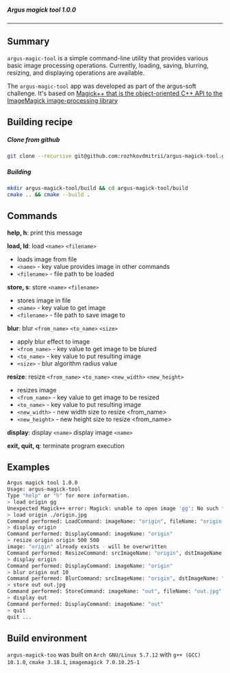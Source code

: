 ##### Argus magick tool 1.0.0 
---

## Summary

`argus-magic-tool` is a simple command-line utility that provides various basic image processing operations. Currently, loading, saving, blurring, resizing, and displaying operations are available.

The `argus-magic-tool` app was developed as part of the argus-soft challenge. It's based on [Magick++ that is the object-oriented C++ API to the ImageMagick image-processing library](https://imagemagick.org/Magick++/)

## Building recipe

##### Clone from github
```bash
git clone --recursive git@github.com:rozhkovdmitrii/argus-magick-tool.git
```
##### Building
```bash
mkdir argus-magick-tool/build && cd argus-magick-tool/build
cmake .. && cmake --build .
```

## Commands

**help, h**:       print this message

**load, ld**: load `<name>` `<filename> `
- loads image from file
- `<name>` - key value provides image in other commands
- `<filename>` - file path to be loaded

**store, s**: store `<name>` `<filename>`
- stores image in file
- `<name>` - key value to get image
- `<filename>` - file path to save image to

**blur**:       blur `<from_name>` `<to_name>` `<size>`
- apply blur effect to image
- `<from_name>` - key value to get image to be blured
- `<to_name>` - key value to put resulting image
- `<size>` - blur algorithm radius value

**resize**:   resize `<from_name>` `<to_name>` `<new_width>` `<new_height>`
- resizes image
- `<from_name>` - key value to get image to be resized
- `<to_name>` - key value to put resulting image
- `<new_width>` - new width size to resize <from_name>
- `<new_height>` - new height size to resize <from_name>

**display**: display `<name>`
display image `<name>`

**exit, quit, q**: terminate program execution

## Examples

```bash
Argus magick tool 1.0.0
Usage: argus-magick-tool
Type "help" or "h" for more information.
> load origin gg
Unexpected Magick++ error: Magick: unable to open image 'gg': No such file or directory @ error/blob.c/OpenBlob/3537
> load origin ./origin.jpg
Command performed: LoadCommand: imageName: "origin", fileName: "origin.jpg"
> display origin
Command performed: DisplayCommand: imageName: "origin"
> resize origin origin 500 500
image: "origin" already exists - will be overwritten
Command performed: ResizeCommand: srcImageName: "origin", dstImageName: "origin", newWidth: 500, newHeight: 500
> display origin
Command performed: DisplayCommand: imageName: "origin"
> blur origin out 10
Command performed: BlurCommand: srcImageName: "origin", dstImageName: "out", blurSize: 10
> store out out.jpg
Command performed: StoreCommand: imageName: "out", fileName: "out.jpg"
> display out
Command performed: DisplayCommand: imageName: "out"
> quit
quit ...
```

## Build environment

`argus-magick-too` was built on `Arch GNU/Linux 5.7.12` with `g++ (GCC) 10.1.0`, `cmake 3.18.1`, `imagemagick 7.0.10.25-1`